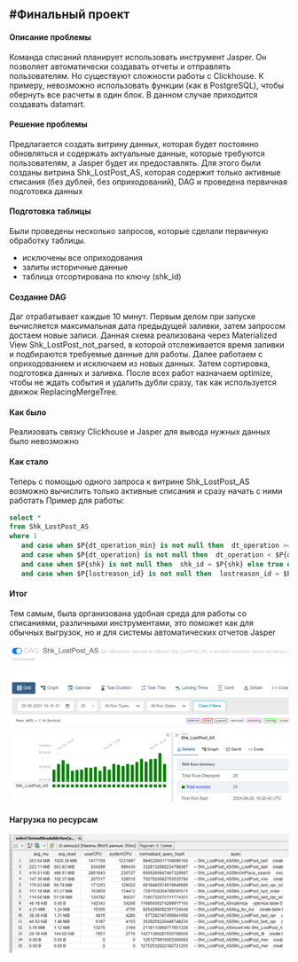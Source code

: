 ## #Финальный проект

#### Описание проблемы

Команда списаний планирует использовать инструмент Jasper. Он позволяет автоматически создавать отчеты и отправлять пользователям. Но существуют сложности работы с Clickhouse. К примеру, невозможно использовать функции (как в PostgreSQL), чтобы обернуть все расчеты в один блок. В данном случае приходится создавать datamart. 

#### Решение проблемы
Предлагается создать витрину данных, которая будет постоянно обновляться и содержать актуальные данные, которые требуются пользователям, а Jasper будет их предоставлять.
Для этого были созданы витрина Shk_LostPost_AS, которая содержит только активные списания (без дублей, без оприходований), DAG и проведена первичная подготовка данных 

#### Подготовка таблицы
Были проведены несколько запросов, которые сделали первичную обработку таблицы. 
- исключены все оприходования
- залиты историчные данные
- таблица отсортирована по ключу (shk_id)

#### Создание DAG
Даг отрабатывает каждые 10 минут. Первым делом при запуске вычисляется максимальная дата предыдущей заливки, затем запросом достаем новые записи.
Данная схема реализована через Materialized View Shk_LostPost_not_parsed, в которой отслеживается время заливки и подбираются требуемые данные для работы.
Далее работаем с оприходованием и исключаем из новых данных.
Затем сортировка, подготовка данных и заливка.
После всех работ назначаем optimize, чтобы не ждать события и удалить дубли сразу, так как используется движок ReplacingMergeTree.

#### Как было
Реализовать связку Clickhouse и Jasper для вывода нужных данных было невозможно
#### Как стало 
Теперь с помощью одного запроса к витрине Shk_LostPost_AS возможно вычислить только активные списания и сразу начать с ними работать
Пример для работы:
~~~~sql
select *
from Shk_LostPost_AS
where 1
   and case when $P{dt_operation_min} is not null then  dt_operation >= $P{dt_operation_min} else true end
   and case when $P{dt_operation} is not null then  dt_operation < $P{dt_operation} else true end
   and case when $P{shk} is not null then  shk_id = $P{shk} else true end
   and case when $P{lostreason_id} is not null then  lostreason_id = $P{lostreason_id} else true end
~~~~
#### Итог
Тем самым, была организована удобная среда для работы со списаниями, различными инструментами, это поможет как для обычных выгрузок, но и для системы автоматических отчетов Jasper

![DAG](./img/DAG.PNG)

#### Нагрузка по ресурсам
![png](./img/Нагрузка.PNG)